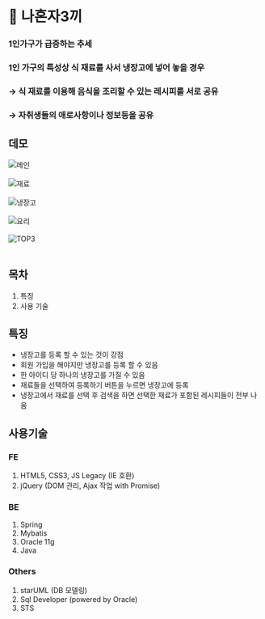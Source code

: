 # 🍚 나혼자3끼<br/>
### 1인가구가 급증하는 추세<br/>
### 1인 가구의 특성상 식 재료를 사서 냉장고에 넣어 놓을 경우<br/>
### → 식 재료를 이용해 음식을 조리할 수 있는 레시피를 서로 공유<br/>
### → 자취생들의 애로사항이나 정보등을 공유<br/>

## 데모
![메인](https://user-images.githubusercontent.com/62512658/91210809-be06ce00-e748-11ea-93cd-e40579480584.png)<br/><br/>
![재료](https://user-images.githubusercontent.com/62512658/91210830-c3641880-e748-11ea-8ce7-e924a66cc676.png)<br/><br/>
![냉장고](https://user-images.githubusercontent.com/62512658/91210843-c65f0900-e748-11ea-9b1a-b5f21c878b70.png)<br/><br/>
![요리](https://user-images.githubusercontent.com/62512658/91210850-c8c16300-e748-11ea-9110-d1b1bb7c2d85.png)<br/><br/>
![TOP3](https://user-images.githubusercontent.com/62512658/91210855-c9f29000-e748-11ea-9c40-8ac80e04a11c.png)<br/><br/>

## 목차
1. 특징
2. 사용 기술

## 특징<br/>
- 냉장고를 등록 할 수 있는 것이 강점</br>
- 회원 가입을 해야지만 냉장고를 등록 할 수 있음</br>
- 한 아이디 당 하나의 냉장고를 가질 수 있음</br>
- 재료들을 선택하여 등록하기 버튼을 누르면 냉장고에 등록</br>
- 냉장고에서 재료를 선택 후 검색을 하면 선택한 재료가 포함된 레시피들이 전부 나옴</br>

## 사용기술<br/>
### FE<br/>
1. HTML5, CSS3, JS Legacy (IE 호환)
2. jQuery (DOM 관리, Ajax 작업 with Promise)</br>

### BE<br/>
1. Spring
2. Mybatis
3. Oracle 11g
4. Java<br/>

### Others<br/>
1. starUML (DB 모델링)
2. Sql Developer (powered by Oracle)
3. STS

